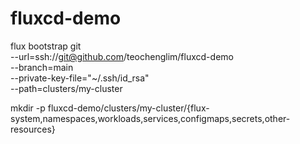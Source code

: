 # fluxcd-demo

flux bootstrap git \
  --url=ssh://git@github.com/teochenglim/fluxcd-demo \
  --branch=main \
  --private-key-file="~/.ssh/id_rsa" \
  --path=clusters/my-cluster


mkdir -p fluxcd-demo/clusters/my-cluster/{flux-system,namespaces,workloads,services,configmaps,secrets,other-resources}
